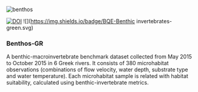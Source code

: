 ![benthos](https://user-images.githubusercontent.com/21544603/29383281-8bf1e4cc-82d8-11e7-8862-1f67cf1c0470.jpg)

[![DOI](https://zenodo.org/badge/87625028.svg)](https://zenodo.org/badge/latestdoi/87625028)
![](https://img.shields.io/badge/BQE-Benthic invertebrates-green.svg)

### Benthos-GR

A benthic-macroinvertebrate benchmark dataset collected from May 2015 to October 2015 in 6 Greek rivers. It consists of 380 microhabitat observations (combinations of flow velocity, water depth, substrate type and water temperature). Each microhabitat sample is related with habitat suitability, calculated using benthic-invertebrate metrics.

